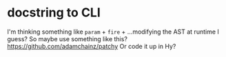 # docstring to CLI

I'm thinking something like `param` + `fire` + ...modifying the AST at runtime I guess? So maybe use something like this? https://github.com/adamchainz/patchy Or code it up in Hy?
